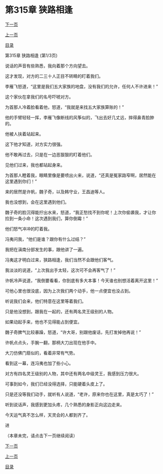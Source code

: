 <h1>第315章   狭路相逢</h1>
            <div><p><a href="./943_%E7%AC%AC315%E7%AB%A0_%E7%8B%AD%E8%B7%AF%E7%9B%B8%E9%80%A2.md">下一页</a></p><p><a href="./941_%E7%AC%AC314%E7%AB%A0_%E7%82%AE%E7%81%B0.md">上一页</a></p><p><a href="../">目录</a></p></div>
            <div><p>第315章   狭路相逢 (第1/3页)</p><p>说话的声音有些熟悉，我向着那个方向望去。</p><p>这才发现，对方的二三十人正目不转睛的盯着我们。</p><p>李雁飞怒道，“这里是我们五大家族的地盘，没有我们的允许，任何人不许进来！”</p><p>这个家伙在拿我们的名号吓唬对方。</p><p>为首那人冷着脸看着他，怒道，“我就是来找五大家族算账的！”</p><p>他的手臂轻轻一挥，李雁飞像断线的风筝似的，飞出去好几丈远，摔得鼻青脸肿的。</p><p>他被人扶着站起来。</p><p>这下他才知道，对方实力很强。</p><p>他不敢再过去，只是在一边恶狠狠的盯着他们。</p><p>见他们过来，我也都站起身来。</p><p>为首那人瞪着我，眼睛里像是要喷出火来，说道，“还真是冤家路窄啊，居然能在这里遇到你们！”</p><p>来的居然是许帆，魏子奇，以及韩守业，王昌迪等人。</p><p>我也没想到，会在这里遇到他们。</p><p>魏子奇的脸沉得能拧出水来，怒道，“我正愁找不到你呢！上次你偷袭我，才让你捡到一条小命！这次遇到我们，算你倒霉！”</p><p>他们怒气冲冲的盯着我。</p><p>冯夷问我，“他们是谁？跟你有什么过结？”</p><p>我把在滇南分部发生的事，跟他讲了一遍。</p><p>冯夷这才明白过来，狭路相逢，我们当然不会跟他们客气。</p><p>我淡淡的说道，“上次我出手太轻，这次可不会再客气了！”</p><p>许帆冷声说道，“我倒要看看，你到底有多大本事！今天谁也别想活着离开这里！”</p><p>可他心里也很没底，因为上次我们两个动手，他一点便宜也没占到。</p><p>听说我们会来，他们特意在这里等着我们。</p><p>只是他没想到，跟我在一起的，还有两名灵王级别的人物。</p><p>如果动起手来，他也不见得能占到便宜。</p><p>魏子奇脾气比较暴躁，怒道，“许大哥，别跟他废话，先打发掉他再说！”</p><p>许帆点点头，手腕一翻，那柄大刀出现在他手中。</p><p>大刀仿佛门扇似的，看着非常有气势。</p><p>看到这一幕，连冯夷也加了些小心。</p><p>对方有四名灵王级别的人物，其中还有两名中级灵王，我感到压力很大。</p><p>可事到如今，我们已经没得选择，只能硬着头皮上了。</p><p>只是还没等我们动手，就听有人说道，“老许，原来你也在这里，真是太巧了！”</p><p>听到说话声，我感到更加头疼，几个熟悉的身影正向这边走来。</p><p>今天运气真不怎么样，天灵会的人都到齐了。</p><p>进</p><p>（本章未完，请点击下一页继续阅读）</p></div>
            <div><p><a href="./943_%E7%AC%AC315%E7%AB%A0_%E7%8B%AD%E8%B7%AF%E7%9B%B8%E9%80%A2.md">下一页</a></p><p><a href="./941_%E7%AC%AC314%E7%AB%A0_%E7%82%AE%E7%81%B0.md">上一页</a></p><p><a href="../">目录</a></p></div>